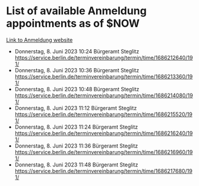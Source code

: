 # List of available Anmeldung appointments as of $NOW
[Link to Anmeldung website](https://service.berlin.de/terminvereinbarung/termin/tag.php?termin=1&anliegen[]=120686&dienstleisterlist=122210,122217,327316,122219,327312,122227,327314,122231,327346,122243,327348,122254,122252,329742,122260,329745,122262,329748,122271,327278,122273,327274,122277,327276,330436,122280,327294,122282,327290,122284,327292,122291,327270,122285,327266,122286,327264,122296,327268,150230,329760,122297,327286,122294,327284,122312,329763,122314,329775,122304,327330,122311,327334,122309,327332,317869,122281,327352,122279,329772,122283,122276,327324,122274,327326,122267,329766,122246,327318,122251,327320,122257,327322,122208,327298,122226,327300&herkunft=http%3A%2F%2Fservice.berlin.de%2Fdienstleistung%2F120686%2F)
- Donnerstag, 8. Juni 2023 10:24 Bürgeramt Steglitz https://service.berlin.de/terminvereinbarung/termin/time/1686212640/191/
- Donnerstag, 8. Juni 2023 10:36 Bürgeramt Steglitz https://service.berlin.de/terminvereinbarung/termin/time/1686213360/191/
- Donnerstag, 8. Juni 2023 10:48 Bürgeramt Steglitz https://service.berlin.de/terminvereinbarung/termin/time/1686214080/191/
- Donnerstag, 8. Juni 2023 11:12 Bürgeramt Steglitz https://service.berlin.de/terminvereinbarung/termin/time/1686215520/191/
- Donnerstag, 8. Juni 2023 11:24 Bürgeramt Steglitz https://service.berlin.de/terminvereinbarung/termin/time/1686216240/191/
- Donnerstag, 8. Juni 2023 11:36 Bürgeramt Steglitz https://service.berlin.de/terminvereinbarung/termin/time/1686216960/191/
- Donnerstag, 8. Juni 2023 11:48 Bürgeramt Steglitz https://service.berlin.de/terminvereinbarung/termin/time/1686217680/191/

